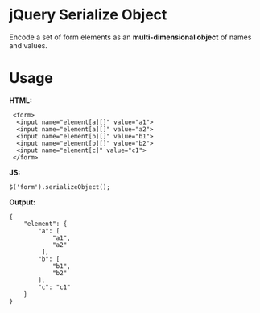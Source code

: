 # jQuery Serialize Object

Encode a set of form elements as an **multi-dimensional object** of names and values.
# Usage
 **HTML:** 
 
     <form>
      <input name="element[a][]" value="a1">
      <input name="element[a][]" value="a2">
      <input name="element[b][]" value="b1">
      <input name="element[b][]" value="b2">
      <input name="element[c]" value="c1">
     </form>

**JS:**
    
    $('form').serializeObject();
    
**Output:**

    {
    	"element": {
    		"a": [
    		    "a1",
    		    "a2"
    		 ],
    		"b": [
    		    "b1",
    		    "b2"
    	    ],
    		"c": "c1"
    	}
    }
